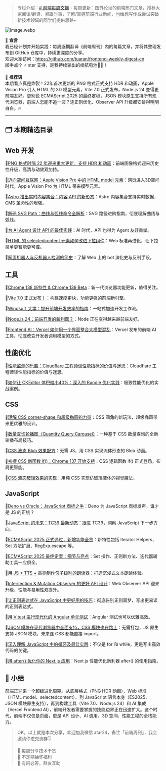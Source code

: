 > 专栏介绍：[# 前端每周文摘](https://juejin.cn/column/7207444169357410362 "https://juejin.cn/column/7207444169357410362") - 每周更新：国外论坛的前端热门文章，推荐大家阅读/翻译，紧跟时事，了解/掌握前端行业新闻，也给想写作或尝试突破新技术领域的同学们提供思路\~

![image.webp](https://p0-xtjj-private.juejin.cn/tos-cn-i-73owjymdk6/d31c82acd2914c48853b3e10bb8467af~tplv-73owjymdk6-jj-mark-v1:0:0:0:0:5o6Y6YeR5oqA5pyv56S-5Yy6IEAg5o6Y6YeR5a6J5Lic5bC8:q75.awebp?policy=eyJ2bSI6MywidWlkIjoiMTUyMTM3OTgyMzM0MDc5MiJ9&rk3s=f64ab15b&x-orig-authkey=f32326d3454f2ac7e96d3d06cdbb035152127018&x-orig-expires=1751334941&x-orig-sign=a86sFYxNWkI8UDnhEezJspEiBK4%3D)

📢 **宣言**\
我已经计划并开始实践：每周逐期翻译《前端周刊》内的每篇文章，并将其整理发布到 GitHub 仓库中，持续更深度的分享。\
欢迎大家访问：<https://github.com/tuaran/frontend-weekly-digest-cn>\
顺手点个 ⭐ star 支持，是我持续输出的续航电池🔋✨！

💬 **推荐语**\
本期看点真是炸裂！22年首次更新的 PNG 格式正式支持 HDR 和动画，Apple Vision Pro 引入 HTML 的 3D 模型元素，Vite 7.0 正式发布，Node.js 24 变得更前端友好。更别说 ECMAScript 2025 的最终定稿，JSON 模块原生支持所有现代浏览器，前端人怎能不追一波？连正则优化、Observer API 升级都安排得明明白白。🔥

***

## 🗂 本期精选目录

## Web 开发

🔹[PNG 格式时隔 22 年迎来重大更新，支持 HDR 和动画](https://www.smashingmagazine.com/2025/01/png-hdr-animation-support/)：前端图像格式迎来历史性升级，高清与动效双加持。

🔹[迈向空间互联网：Apple Vision Pro 中的 HTML model 元素](https://webkit.org/blog/17100/html-model-element/)：网页进入3D空间时代，Apple Vision Pro 为 HTML 带来模型元素。

🔹[Astro 推出实时内容集合：内容 API 的新形态](https://astro.build/blog/real-time-content-collections/)：Astro 内容集合支持实时数据，CMS 革命性的增强。

🔹[解码 SVG Path：曲线与弧线命令全解析](https://css-tricks.com/svg-path-syntax-illustrated-guide/)：SVG 路径进阶指南，彻底理解曲线与弧线。

🔹[为 AI Agent 设计 API 的最佳实践](https://web.dev/articles/ai-agent-api-design/)：AI 时代，API 也得为 Agent 友好重塑。

🔹[HTML 的 selectedcontent 元素如何改进下拉组件](https://web.dev/articles/selectedcontent-element/)：Web 标准再进化，让下拉菜单更智能更可控。

🔹[网页机器人与反机器人检测的简史](https://www.smashingmagazine.com/2025/01/web-bots-anti-bot-detection-history/)：了解 Web 上的 bot 演化史与反制手段。

## 工具

🔹[Chrome 138 新特性 & Chrome 139 Beta](https://developer.chrome.com/blog/new-in-chrome-138/)：新一代浏览器功能更新，值得关注。

🔹[Vite 7.0 正式发布！](https://vitejs.dev/blog/announcing-vite7/)：构建速度更快，功能更强的前端新引擎。

🔹[Windsurf 大学：提升前端开发效率的指南](https://windsurf.dev/university/)：一站式加速开发工作流。

🔹[Node.js 24：前端开发的新利器？](https://nodejs.org/en/blog/announcements/v24-release-announce/)：Node 正在变得越来越前端友好。

🔹[Frontend AI：Vercel 如何用一个界面整合大模型混乱](https://vercel.com/blog/frontend-ai)：Vercel 发布的前端 AI 工具，彻底改变开发者调用模型的方式。

## 性能优化

🔹[性能监测的乐趣：Cloudflare 工程师谈性能指标的价值与迷思](https://blog.cloudflare.com/performance-monitoring-fun/)：Cloudflare 工程师谈性能指标的价值与迷思。

🔹[如何让 CKEditor 体积缩小40%：深入的 Bundle 优化实践](https://ckeditor.com/blog/ckeditor-5-bundle-size-optimization/)：极致性能优化的实战案例。

## CSS

🔹[理解 CSS corner-shape 和超级椭圆的力量](https://css-tricks.com/css-corner-shape-superellipse/)：CSS 圆角的新玩法，超级椭圆带来更优雅的设计。

🔹[数量查询轮播图（Quantity Query Carousel）](https://css-tricks.com/quantity-query-carousel/)：一种基于 CSS 数量查询的全新轮播布局技巧。

🔹[CSS 液态 Blob 效果配方](https://css-tricks.com/liquid-blob-effect/)：无需 JS，用 CSS 实现流体形态的 Blob 动画。

🔹[初探 CSS 新函数 if()：Chrome 137 开始支持](https://web.dev/articles/css-if-function/)：CSS 逻辑函数 if() 正式登场，布局更智能。

🔹[CSS 液态玻璃效果的实现](https://css-tricks.com/liquid-glass-effect/)：用纯 CSS 实现仿玻璃液体的视觉魔法。

## JavaScript

🔹[Deno vs Oracle：JavaScript 商标之争](https://deno.com/blog/deno-vs-oracle-javascript-trademark/)：Deno 为 JavaScript 商标发声，谁才是 JS 的正统？

🔹[JavaScript 的未来：TC39 最新动态](https://tc39.es/agendas/)：跟进 TC39，洞察 JavaScript 下一步方向。

🔹[ECMAScript 2025 正式通过，新增功能全览](https://tc39.es/ecma262/)：新特性包括 Iterator Helpers、Set 方法扩展、RegExp.escape 等。

🔹[ECMAScript 2025 最终定案：细节与亮点](https://web.dev/articles/es2025-features/)：Set 操作、正则新方法、迭代器辅助工具一应俱全。

🔹[用 JS + TTS + 高亮制作句子级别的朗读器](https://web.dev/articles/sentence-level-reader/)：打造沉浸式文本朗读体验。

🔹[Intersection & Mutation Observer 的更好 API 设计](https://web.dev/articles/observer-api-improvements/)：Web Observer API 迎来升级，性能与易用性双提升。

🔹[让正则表达式在 JavaScript 中更好用的技巧](https://javascript.info/regexp-introduction)：彻底告别正则噩梦，写出更易读的正则表达式。

🔹[用 Vitest 进行现代化的 Angular 单元测试](https://vitest.dev/guide/testing-angular/)：Angular 测试也可以优雅高效。

🔹[JSON 模块在现代浏览器中全面支持，CSS 模块也在路上](https://web.dev/articles/json-modules/)：无需打包，JS 原生支持 JSON 模块，未来连 CSS 都能直接 import。

🔹[深入理解 JavaScript 中的循环及最佳实践](https://javascript.info/while-for)：不仅是 for 和 while，更是写出高效代码的关键。

🔹[用 after() 优化你的 Next.js 应用](https://nextjs.org/docs/app/api-reference/functions/after)：Next.js 性能优化新利器 after() 的使用指南。

## 📌 小结

前端正迎来一个超级进化周期。从底层格式（PNG HDR 动画）、Web 标准（HTML model、selectedcontent）、到 JavaScript 语言本身（ES2025、JSON 模块原生支持），再到构建工具（Vite 7.0、Node.js 24）和 AI 集成（Vercel Frontend AI），前端开发者需要掌握的技能边界正在迅速扩大。这个时代，前端不仅仅是页面，更是 API 设计、AI 调用、3D 空间、性能工程的全栈能力。

> OK，以上就是本次分享，欢迎加我微信 atar24，备注「前端周刊」，我会邀请你进交流群👇
>
> 🚀 每周分享技术干货\
> 🎁 不定期抽奖福利\
> 💬 有问必答，群友互助